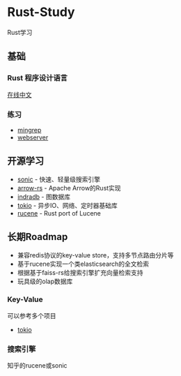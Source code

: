 # Rust-Study
Rust学习

## 基础

### Rust 程序设计语言
[在线中文](https://kaisery.github.io/trpl-zh-cn/title-page.html)

### 练习
- [mingrep](https://kaisery.github.io/trpl-zh-cn/ch12-00-an-io-project.html)
- [webserver](https://kaisery.github.io/trpl-zh-cn/ch20-00-final-project-a-web-server.html)

## 开源学习
- [sonic](https://github.com/valeriansaliou/sonic) - 快速、轻量级搜索引擎
- [arrow-rs](https://github.com/apache/arrow-rs) - Apache Arrow的Rust实现
- [indradb](https://github.com/indradb/indradb) - 图数据库
- [tokio](https://github.com/tokio-rs/tokio) - 异步IO、网络、定时器基础库
- [rucene](https://github.com/zhihu/rucene) - Rust port of Lucene

## 长期Roadmap
- 兼容redis协议的key-value store，支持多节点路由分片等
- 基于rucene实现一个类elasticsearch的全文检索
- 根据基于faiss-rs给搜索引擎扩充向量检索支持
- 玩具级的olap数据库


### Key-Value
可以参考多个项目
- [tokio](https://github.com/tokio-rs/mini-redis)

### 搜索引擎
知乎的rucene或sonic